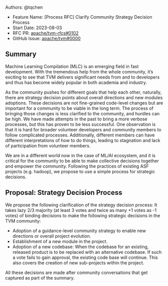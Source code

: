 Authors: @tqchen

- Feature Name: [Process RFC] Clarify Community Strategy Decision Process
- Start Date: 2023-08-03
- RFC PR: [apache/tvm-rfcs#0102](https://github.com/apache/tvm-rfcs/pull/0102)
- GitHub Issue: [apache/tvm#0000](https://github.com/apache/tvm/issues/0000)

## Summary

Machine Learning Compilation (MLC) is an emerging field in fast development.
With the tremendous help from the whole community, it’s exciting to see that TVM delivers significant needs from and to
developers and thus has become widely popular in both academia and industry.

As the community pushes for different goals that help each other, naturally, there
are strategy decision points about overall directions and new modules adoptions.
These decisions are not fine-grained code-level changes but are important for a
community to be viable in the long term.
The process of bringing those changes is less clarified to the community, and hurdles can be high.
We have made attempts in the past to bring a more verbose processes, but this has proven to be less successful.
One observation is that it is hard for broader volunteer developers and community members to follow complicated processes.
Additionally, different members can have different interpretations of how to do things,
leading to stagnation and lack of participation from volunteer members.

We are in a different world now in the case of ML/AI ecosystem, and it is critical for
the community to be able to make collective decisions together and empower the community.
Following the practices of existing ASF projects (e.g. hadoop), we propose to use a simple process for strategic decisions.

## Proposal: Strategy Decision Process

We propose the following clarification of the strategy decision process:
It takes lazy 2/3 majority (at least 3 votes and twice as many +1 votes as -1 votes)
of binding decisions to make the following strategic decisions in the TVM community:

- Adoption of a guidance-level community strategy to enable new directions or overall project evolution.
- Establishment of a new module in the project.
- Adoption of a new codebase: When the codebase for an existing, released product is to be replaced with an alternative codebase.
  If such a vote fails to gain approval, the existing code base will continue. This also covers the creation of new sub-projects within the project.

All these decisions are made after community conversations that get captured as part of the summary.
